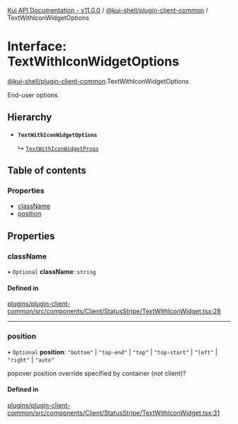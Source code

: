 [Kui API Documentation - v11.0.0](../README.md) / [@kui-shell/plugin-client-common](../modules/kui_shell_plugin_client_common.md) / TextWithIconWidgetOptions

# Interface: TextWithIconWidgetOptions

[@kui-shell/plugin-client-common](../modules/kui_shell_plugin_client_common.md).TextWithIconWidgetOptions

End-user options

## Hierarchy

- **`TextWithIconWidgetOptions`**

  ↳ [`TextWithIconWidgetProps`](kui_shell_plugin_client_common.TextWithIconWidgetProps.md)

## Table of contents

### Properties

- [className](kui_shell_plugin_client_common.TextWithIconWidgetOptions.md#classname)
- [position](kui_shell_plugin_client_common.TextWithIconWidgetOptions.md#position)

## Properties

### className

• `Optional` **className**: `string`

#### Defined in

[plugins/plugin-client-common/src/components/Client/StatusStripe/TextWithIconWidget.tsx:28](https://github.com/kubernetes-sigs/kui/blob/kui/plugins/plugin-client-common/src/components/Client/StatusStripe/TextWithIconWidget.tsx#L28)

---

### position

• `Optional` **position**: `"bottom"` \| `"top-end"` \| `"top"` \| `"top-start"` \| `"left"` \| `"right"` \| `"auto"`

popover position override specified by container (not client)?

#### Defined in

[plugins/plugin-client-common/src/components/Client/StatusStripe/TextWithIconWidget.tsx:31](https://github.com/kubernetes-sigs/kui/blob/kui/plugins/plugin-client-common/src/components/Client/StatusStripe/TextWithIconWidget.tsx#L31)
